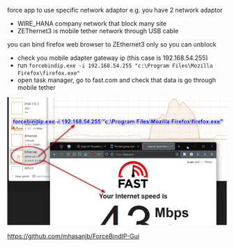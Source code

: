 force app to use specific network adaptor
e.g. you have 2 network adaptor
- WIRE_HANA company network that block many site
- ZEThernet3 is mobile tether network through USB cable

you can bind firefox web browser to ZEthernet3 only so you can unblock
- check you mobile adapter gateway ip (this case is 192.168.54.255)
- run `forcebindip.exe -i 192.168.54.255 "c:\Program Files\Mozilla Firefox\firefox.exe"`
- open task manager, go to fast.com and check that data is go through mobile tether

![](i/forcebindip.png)


https://github.com/mhasanjb/ForceBindIP-Gui
